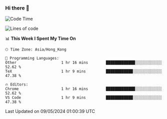 ### Hi there 👋

<!--
**nicehiro/nicehiro** is a ✨ _special_ ✨ repository because its `README.md` (this file) appears on your GitHub profile.

Here are some ideas to get you started:

- 🔭 I’m currently working on ...
- 🌱 I’m currently learning ...
- 👯 I’m looking to collaborate on ...
- 🤔 I’m looking for help with ...
- 💬 Ask me about ...
- 📫 How to reach me: ...
- 😄 Pronouns: ...
- ⚡ Fun fact: ...
-->

<!--START_SECTION:waka-->
![Code Time](http://img.shields.io/badge/Code%20Time-322%20hrs%2028%20mins-blue)

![Lines of code](https://img.shields.io/badge/From%20Hello%20World%20I%27ve%20Written-2.7%20million%20lines%20of%20code-blue)

📊 **This Week I Spent My Time On** 

```text
🕑︎ Time Zone: Asia/Hong_Kong

💬 Programming Languages: 
Other                    1 hr 16 mins        █████████████░░░░░░░░░░░░   52.62 % 
TeX                      1 hr 9 mins         ████████████░░░░░░░░░░░░░   47.38 % 

🔥 Editors: 
Chrome                   1 hr 16 mins        █████████████░░░░░░░░░░░░   52.62 % 
VS Code                  1 hr 9 mins         ████████████░░░░░░░░░░░░░   47.38 % 
```


 Last Updated on 09/05/2024 01:00:39 UTC
<!--END_SECTION:waka-->
